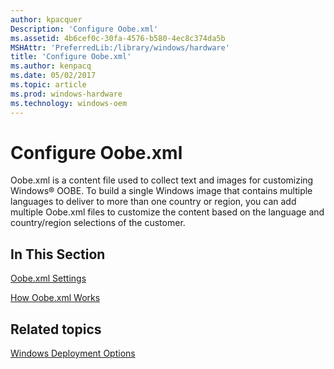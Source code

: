 ```yaml
---
author: kpacquer
Description: 'Configure Oobe.xml'
ms.assetid: 4b6cef0c-30fa-4576-b580-4ec8c374da5b
MSHAttr: 'PreferredLib:/library/windows/hardware'
title: 'Configure Oobe.xml'
ms.author: kenpacq
ms.date: 05/02/2017
ms.topic: article
ms.prod: windows-hardware
ms.technology: windows-oem
---
```


# Configure Oobe.xml


Oobe.xml is a content file used to collect text and images for customizing Windows® OOBE. To build a single Windows image that contains multiple languages to deliver to more than one country or region, you can add multiple Oobe.xml files to customize the content based on the language and country/region selections of the customer.

## <span id="In_This_Section"></span><span id="in_this_section"></span><span id="IN_THIS_SECTION"></span>In This Section


[Oobe.xml Settings](oobexml-settings.md)

[How Oobe.xml Works](how-oobexml-works.md)

## <span id="related_topics"></span>Related topics


[Windows Deployment Options](windows-deployment-options.md)

 

 






